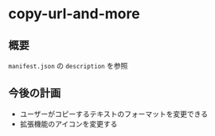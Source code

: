 # copy-url-and-more

## 概要
`manifest.json` の `description` を参照

## 今後の計画
- ユーザーがコピーするテキストのフォーマットを変更できる
- 拡張機能のアイコンを変更する
